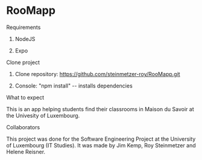 # RooMapp

Requirements

  1. NodeJS

  2. Expo

Clone project

  1. Clone repository: https://github.com/steinmetzer-roy/RooMapp.git

  2. Console: "npm install" -- installs dependencies

What to expect

This is an app helping students find their classrooms in Maison du Savoir at the Univesity of Luxembourg.

Collaborators

  This project was done for the Software Engineering Project at the University of Luxembourg (IT Studies). It was made by Jim Kemp, Roy Steinmetzer and Helene Reisner.
